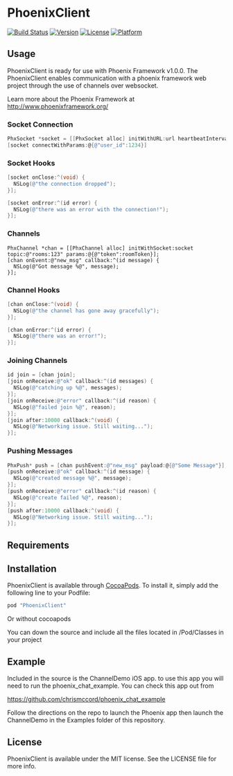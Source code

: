# PhoenixClient

[![Build Status](https://travis-ci.org/livehelpnow/ObjCPhoenixClient.svg?branch=master)](https://travis-ci.org/livehelpnow/ObjCPhoenixClient)
[![Version](https://img.shields.io/cocoapods/v/PhoenixClient.svg?style=flat)](http://cocoapods.org/pods/PhoenixClient)
[![License](https://img.shields.io/cocoapods/l/PhoenixClient.svg?style=flat)](http://cocoapods.org/pods/PhoenixClient)
[![Platform](https://img.shields.io/cocoapods/p/PhoenixClient.svg?style=flat)](http://cocoapods.org/pods/PhoenixClient)

## Usage

PhoenixClient is ready for use with Phoenix Framework v1.0.0. The PhoenixClient enables communication with a phoenix framework web project through the use of channels over websocket.

Learn more about the Phoenix Framework at
http://www.phoenixframework.org/

### Socket Connection

```objective-c
PhxSocket *socket = [[PhxSocket alloc] initWithURL:url heartbeatInterval:20];
[socket connectWithParams:@{@"user_id":1234}]
```

### Socket Hooks

```objective-c
[socket onClose:^(void) {
  NSLog(@"the connection dropped");
}];

[socket onError:^(id error) {
  NSLog(@"there was an error with the connection!");
}];
```

### Channels

```objc
PhxChannel *chan = [[PhxChannel alloc] initWithSocket:socket topic:@"rooms:123" params:@{@"token":roomToken}];
[chan onEvent:@"new_msg" callback:^(id message) {
  NSLog(@"Got message %@", message);
}];
```

### Channel Hooks

```objective-c
[chan onClose:^(void) {
  NSLog(@"the channel has gone away gracefully");
}];

[chan onError:^(id error) {
  NSLog(@"there was an error!");
}];
```

### Joining Channels

```objective-c
id join = [chan join];
[join onReceive:@"ok" callback:^(id messages) {
  NSLog(@"catching up %@", messages);
}];
[join onReceive:@"error" callback:^(id reason) {
  NSLog(@"failed join %@", reason);
}];
[join after:10000 callback:^(void) {
  NSLog(@"Networking issue. Still waiting...");
}];
```

### Pushing Messages

```objective-c
PhxPush* push = [chan pushEvent:@"new_msg" payload:@{@"Some Message"}];
[push onReceive:@"ok" callback:^(id message) {
  NSLog(@"created message %@", message);
}];
[push onReceive:@"error" callback:^(id reason) {
  NSLog(@"create failed %@", reason);
}];
[push after:10000 callback:^(void) {
  NSLog(@"Networking issue. Still waiting...");
}];
```

## Requirements

## Installation

PhoenixClient is available through [CocoaPods](http://cocoapods.org). To install
it, simply add the following line to your Podfile:

```ruby
pod "PhoenixClient"
```

Or without cocoapods

You can down the source and include all the files located in /Pod/Classes in your project

## Example
Included in the source is the ChannelDemo iOS app. to use this app you will need to run the phoenix_chat_example. You can check this app out from

https://github.com/chrismccord/phoenix_chat_example

Follow the directions on the repo to launch the Phoenix app then launch the ChannelDemo in the Examples folder of this repository.

## License

PhoenixClient is available under the MIT license. See the LICENSE file for more info.
